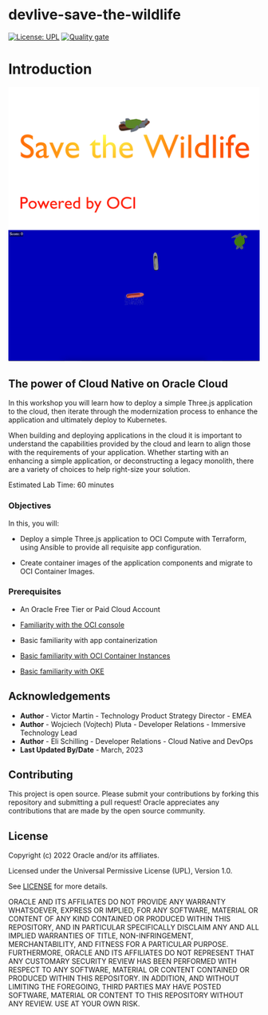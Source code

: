 # devlive-save-the-wildlife

[![License: UPL](https://img.shields.io/badge/license-UPL-green)](https://img.shields.io/badge/license-UPL-green) [![Quality gate](https://sonarcloud.io/api/project_badges/quality_gate?project=oracle-devrel_devlive-save-the-wildlife)](https://sonarcloud.io/dashboard?id=oracle-devrel_devlive-save-the-wildlife)

# Introduction
![Game](images/logoPlusOCI.png)
![Game](images/stwl.gif)

## The power of Cloud Native on Oracle Cloud

In this workshop you will learn how to deploy a simple Three.js application to the cloud, then iterate through the modernization process to enhance the application and ultimately deploy to Kubernetes.

When building and deploying applications in the cloud it is important to understand the capabilities provided by the cloud and learn to align those with the requirements of your application. Whether starting with an enhancing a simple application, or deconstructing a legacy monolith, there are a variety of choices to help right-size your solution.

<!-- ![OKE Logo](images/oke.png) -->


Estimated Lab Time: 60 minutes

### Objectives
In this, you will:

* Deploy a simple Three.js application to OCI Compute with Terraform, using Ansible to provide all requisite app configuration.

* Create container images of the application components and migrate to OCI Container Images.

### Prerequisites

* An Oracle Free Tier or Paid Cloud Account
* [Familiarity with the OCI console](https://docs.us-phoenix-1.oraclecloud.com/Content/GSG/Concepts/console.htm)

* Basic familiarity with app containerization

* [Basic familiarity with OCI Container Instances](https://www.oracle.com/cloud/cloud-native/container-instances/)

* [Basic familiarity with OKE](https://www.oracle.com/cloud/cloud-native/container-engine-kubernetes/)

## Acknowledgements

* **Author** - Victor Martin - Technology Product Strategy Director - EMEA
* **Author** - Wojciech (Vojtech) Pluta - Developer Relations - Immersive Technology Lead
* **Author** - Eli Schilling - Developer Relations - Cloud Native and DevOps
* **Last Updated By/Date** - March, 2023

## Contributing
This project is open source.  Please submit your contributions by forking this repository and submitting a pull request!  Oracle appreciates any contributions that are made by the open source community.

## License
Copyright (c) 2022 Oracle and/or its affiliates.

Licensed under the Universal Permissive License (UPL), Version 1.0.

See [LICENSE](LICENSE) for more details.

ORACLE AND ITS AFFILIATES DO NOT PROVIDE ANY WARRANTY WHATSOEVER, EXPRESS OR IMPLIED, FOR ANY SOFTWARE, MATERIAL OR CONTENT OF ANY KIND CONTAINED OR PRODUCED WITHIN THIS REPOSITORY, AND IN PARTICULAR SPECIFICALLY DISCLAIM ANY AND ALL IMPLIED WARRANTIES OF TITLE, NON-INFRINGEMENT, MERCHANTABILITY, AND FITNESS FOR A PARTICULAR PURPOSE.  FURTHERMORE, ORACLE AND ITS AFFILIATES DO NOT REPRESENT THAT ANY CUSTOMARY SECURITY REVIEW HAS BEEN PERFORMED WITH RESPECT TO ANY SOFTWARE, MATERIAL OR CONTENT CONTAINED OR PRODUCED WITHIN THIS REPOSITORY. IN ADDITION, AND WITHOUT LIMITING THE FOREGOING, THIRD PARTIES MAY HAVE POSTED SOFTWARE, MATERIAL OR CONTENT TO THIS REPOSITORY WITHOUT ANY REVIEW. USE AT YOUR OWN RISK. 